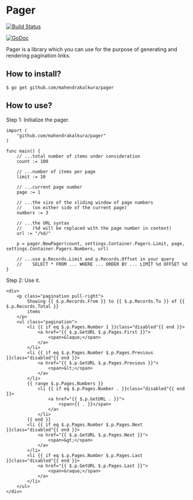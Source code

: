 # Pager

[![Build Status](https://travis-ci.org/mahendrakalkura/pager.png?branch=master)](https://travis-ci.org/mahendrakalkura/pager)

[![GoDoc](https://godoc.org/github.com/mahendrakalkura/pager?status.svg)](https://godoc.org/github.com/mahendrakalkura/pager)

Pager is a library which you can use for the purpose of generating and rendering pagination links.

## How to install?

```
$ go get github.com/mahendrakalkura/pager
```

## How to use?

Step 1: Initialize the pager.

```
import (
    "github.com/mahendrakalkura/pager"
)

func main() {
    // ...total number of items under consideration
    count := 100

    // ...number of items per page
    limit := 10

    // ...current page number
    page := 1

    // ...the size of the sliding window of page numbers
    //    (on either side of the current page)
    numbers := 3

    // ...the URL syntax
    //    (%d will be replaced with the page number in context)
    url := "/%d/"

    p = pager.NewPager(count, settings.Container.Pagers.Limit, page, settings.Container.Pagers.Numbers, url)

    // ...use p.Records.Limit and p.Records.Offset in your query
    //    SELECT * FROM ... WHERE ... ORDER BY ... LIMIT %d OFFSET %d
}
```

Step 2: Use it.

```
<div>
    <p class="pagination pull-right">
        Showing {{ $.p.Records.From }} to {{ $.p.Records.To }} of {{ $.p.Records.Total }}
        items
    </p>
    <ul class="pagination">
        <li {{ if eq $.p.Pages.Number 1 }}class="disabled"{{ end }}>
            <a href="{{ $.p.GetURL $.p.Pages.First }}">
                <span>&laquo;</span>
            </a>
        </li>
        <li {{ if eq $.p.Pages.Number $.p.Pages.Previous }}class="disabled"{{ end }}>
            <a href="{{ $.p.GetURL $.p.Pages.Previous }}">
                <span>&lt;</span>
            </a>
        </li>
        {{ range $.p.Pages.Numbers }}
            <li {{ if eq $.p.Pages.Number . }}class="disabled"{{ end }}>
                <a href="{{ $.p.GetURL . }}">
                    <span>{{ . }}</span>
                </a>
            </li>
        {{ end }}
        <li {{ if eq $.p.Pages.Number $.p.Pages.Next }}class="disabled"{{ end }}>
            <a href="{{ $.p.GetURL $.p.Pages.Next }}">
                <span>&gt;</span>
            </a>
        </li>
        <li {{ if eq $.p.Pages.Number $.p.Pages.Last }}class="disabled"{{ end }}>
            <a href="{{ $.p.GetURL $.p.Pages.Last }}">
                <span>&raquo;</span>
            </a>
        </li>
    </ul>
</div>
```
